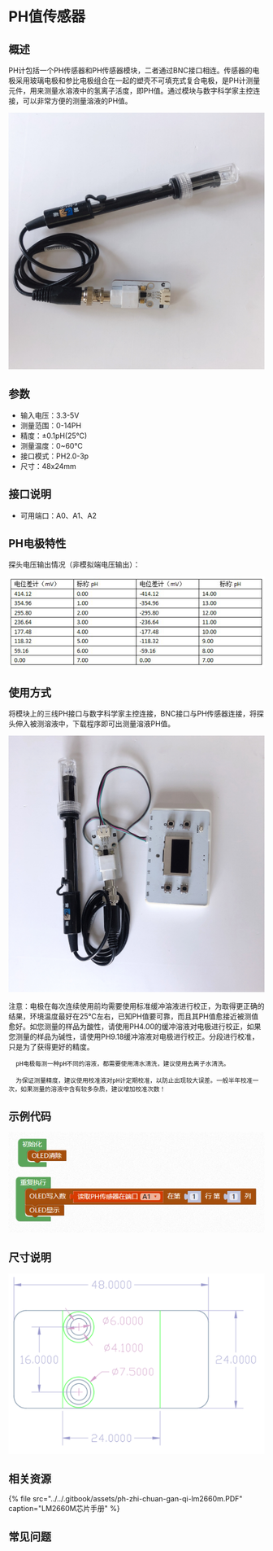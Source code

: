 # PH值传感器

## 概述

PH计包括一个PH传感器和PH传感器模块，二者通过BNC接口相连。传感器的电极采用玻璃电极和参比电极组合在一起的塑壳不可填充式复合电极，是PH计测量元件，用来测量水溶液中的氢离子活度，即PH值。通过模块与数字科学家主控连接，可以非常方便的测量溶液的PH值。

![](../../.gitbook/assets/shuph-1.JPG)

## 参数

* 输入电压：3.3-5V
* 测量范围：0-14PH
* 精度：±0.1pH\(25℃\)
* 测量温度：0~60℃
* 接口模式：PH2.0-3p
* 尺寸：48x24mm

## 接口说明

* 可用端口：A0、A1、A2

## PH电极特性

探头电压输出情况（非模拟端电压输出）：

![](../../.gitbook/assets/shuph-2.png)

## 使用方式

将模块上的三线PH接口与数字科学家主控连接，BNC接口与PH传感器连接，将探头伸入被测溶液中，下载程序即可出测量溶液PH值。

![](../../.gitbook/assets/shuph-3.JPG)

注意：电极在每次连续使用前均需要使用标准缓冲溶液进行校正，为取得更正确的结果，环境温度最好在25℃左右，已知PH值要可靠，而且其PH值愈接近被测值愈好。如您测量的样品为酸性，请使用PH4.00的缓冲溶液对电极进行校正，如果您测量的样品为碱性，请使用PH9.18缓冲溶液对电极进行校正。分段进行校准，只是为了获得更好的精度。

```text
  pH电极每测一种pH不同的溶液，都需要使用清水清洗，建议使用去离子水清洗。 

  为保证测量精度，建议使用校准液对pH计定期校准，以防止出现较大误差。一般半年校准一次，如果测量的溶液中含有较多杂质，建议增加校准次数！ 
```

## 示例代码

![](../../.gitbook/assets/shuph-4.png)

## 尺寸说明

![](../../.gitbook/assets/arduino-01.png)

## 相关资源

{% file src="../../.gitbook/assets/ph-zhi-chuan-gan-qi-lm2660m.PDF" caption="LM2660M芯片手册" %}

## 常见问题

